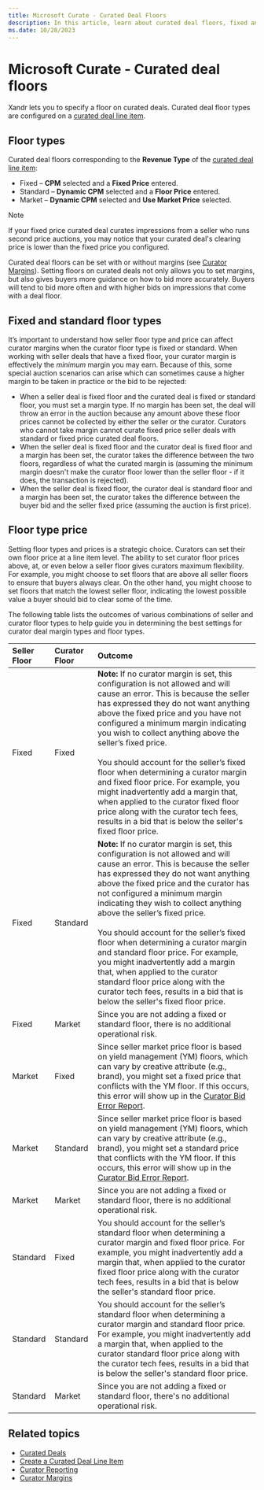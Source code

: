 ```yaml
---
title: Microsoft Curate - Curated Deal Floors
description: In this article, learn about curated deal floors, fixed and standard floor types, and floor type prices.
ms.date: 10/28/2023
---
```


# Microsoft Curate - Curated deal floors

Xandr lets you to specify a floor on curated deals. Curated deal floor types are configured on a [curated deal line item](create-a-curated-deal-line-item.md).

## Floor types

Curated deal floors corresponding to the **Revenue Type** of the [curated deal line item](create-a-curated-deal-line-item.md):

- Fixed – **CPM** selected and a **Fixed Price** entered.
- Standard – **Dynamic CPM** selected and a **Floor Price** entered.
- Market – **Dynamic CPM** selected and **Use Market Price** selected.

> [!NOTE]
> If your fixed price curated deal curates impressions from a seller who runs second price auctions, you may notice that your curated deal's clearing price is lower than the fixed price you configured.

Curated deal floors can be set with or without margins (see [Curator Margins](curator-margins.md)). Setting floors on curated deals not only allows you to set margins, but also gives buyers more guidance on how to bid more accurately. Buyers will tend to bid more often and with higher bids on impressions that come with a deal floor.

## Fixed and standard floor types

It’s important to understand how seller floor type and price can affect curator margins when the curator floor type is fixed or standard. When working with seller deals that have a fixed floor, your curator margin is effectively the *minimum* margin you may earn. Because of this, some special auction scenarios can arise which can sometimes cause a higher margin to be taken in practice or the bid to be rejected:

- When a seller deal is fixed floor and the curated deal is fixed or standard floor, you must set a margin type. If no margin has been set, the deal will throw an error in the auction because any amount above these floor prices cannot be collected by either the seller or the curator. Curators who cannot take margin cannot curate fixed price seller deals with standard or fixed price curated deal floors.
- When the seller deal is fixed floor and the curator deal is fixed floor and a margin has been set, the curator takes the difference between the two floors, regardless of what the curated margin is (assuming the minimum margin doesn't make the curator floor lower than the seller floor - if it does, the transaction is rejected).
- When the seller deal is fixed floor, the curator deal is standard floor and a margin has been set, the curator takes the difference between the buyer bid and the seller fixed price (assuming the auction is first price).

## Floor type price

Setting floor types and prices is a strategic choice. Curators can set their own floor price at a line item level. The ability to set curator floor prices above, at, or even below a seller floor gives curators maximum flexibility. For example, you might choose to set floors that are above all seller floors to ensure that buyers always clear. On the other hand, you might choose to set floors that match the lowest seller floor, indicating the lowest possible value a buyer should bid to clear some of the time.

The following table lists the outcomes of various combinations of seller and curator floor types to help guide you in determining the best settings for curator deal margin types and floor types.

| Seller Floor | Curator Floor | Outcome |
|:---|:---|:---|
| Fixed | Fixed | **Note:** If no curator margin is set, this configuration is not allowed and will cause an error. This is because the seller has expressed they do not want anything above the fixed price and you have not configured a minimum margin indicating you wish to collect anything above the seller’s fixed price.<br><br>You should account for the seller’s fixed floor when determining a curator margin and fixed floor price. For example, you might inadvertently add a margin that, when applied to the curator fixed floor price along with the curator tech fees, results in a bid that is below the seller's fixed floor price. |
| Fixed | Standard | **Note:** If no curator margin is set, this configuration is not allowed and will cause an error. This is because the seller has expressed they do not want anything above the fixed price and the curator has not configured a minimum margin indicating they wish to collect anything above the seller’s fixed price.<br><br>You should account for the seller’s fixed floor when determining a curator margin and standard floor price. For example, you might inadvertently add a margin that, when applied to the curator standard floor price along with the curator tech fees, results in a bid that is below the seller's fixed floor price. |
| Fixed | Market | Since you are not adding a fixed or standard floor, there is no additional operational risk. |
| Market | Fixed | Since seller market price floor is based on yield management (YM) floors, which can vary by creative attribute (e.g., brand), you might set a fixed price that conflicts with the YM floor. If this occurs, this error will show up in the [Curator Bid Error Report](curator-bid-error-report.md). |
| Market | Standard | Since seller market price floor is based on yield management (YM) floors, which can vary by creative attribute (e.g., brand), you might set a standard price that conflicts with the YM floor. If this occurs, this error will show up in the [Curator Bid Error Report](curator-bid-error-report.md). |
| Market | Market | Since you are not adding a fixed or standard floor, there is no additional operational risk. |
| Standard | Fixed | You should account for the seller’s standard floor when determining a curator margin and fixed floor price. For example, you might inadvertently add a margin that, when applied to the curator fixed floor price along with the curator tech fees, results in a bid that is below the seller's standard floor price. |
| Standard | Standard | You should account for the seller’s standard floor when determining a curator margin and standard floor price. For example, you might inadvertently add a margin that, when applied to the curator standard floor price along with the curator tech fees, results in a bid that is below the seller's standard floor price. |
| Standard | Market | Since you are not adding a fixed or standard floor, there's no additional operational risk. |

## Related topics

- [Curated Deals](curated-deals.md)
- [Create a Curated Deal Line Item](create-a-curated-deal-line-item.md)
- [Curator Reporting](curator-reporting.md)
- [Curator Margins](curator-margins.md)
